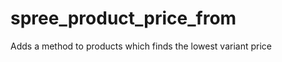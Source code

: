 spree_product_price_from
========================

Adds a method to products which finds the lowest variant price